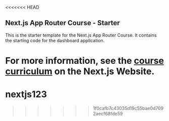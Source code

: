 <<<<<<< HEAD
## Next.js App Router Course - Starter

This is the starter template for the Next.js App Router Course. It contains the starting code for the dashboard application.

For more information, see the [course curriculum](https://nextjs.org/learn) on the Next.js Website.
=======
# nextjs123
>>>>>>> 1f0cafb7c43035d19c55bae0d7092aecf68fde59
